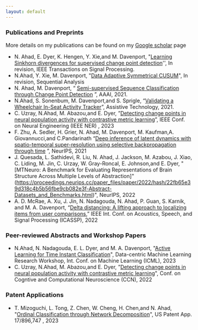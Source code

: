 ```yaml
---
layout: default
---
```


### Publications and Preprints

More details on my publications can be found on my [Google scholar](https://scholar.google.com/citations?hl=en&user=Z-UiPTQAAAAJ) page

- N. Ahad, E. Dyer, K. Hengen, Y. Xie,and M. Davenport, "[Learning Sinkhorn divergences for supervised change point detection](https://arxiv.org/pdf/2202.04000.pdf)'',  In revision,  IEEE Transactions on Signal Processing. 
- N.Ahad, Y. Xie, M. Davenport, "[Data Adaptive Symmetrical CUSUM](https://arxiv.org/pdf/2210.17353)", In revision, Sequential Analysis
- N. Ahad, M. Davenport, “ [Semi-supervised Sequence Classification through Change Point Detection](https://ojs.aaai.org/index.php/AAAI/article/view/16814) ”, AAAI, 2021.
- N.Ahad, S. Sonenbum, M. Davenport,and S. Sprigle, “[Validating a Wheelchair In-Seat Activity Tracker](https://mdav.ece.gatech.edu/publications/asds-at-2021.pdf)”, Assistive Technology, 2021.
- C. Uzray, N.Ahad, M. Abazou,and E. Dyer, ”[Detecting change points in neural population activity with contrastive metric
learning](https://ieeexplore.ieee.org/document/10123821)”, IEEE Conf. on Neural Engineering (IEEE NER) , 2023
- F. Zhu, A. Sedler, H. Grier, N. Ahad, M. Davenport, M. Kaufman,A. Giovannucci,and C.Pandarinath “[Deep inference of
latent dynamics with spatio-temporal super-resolution using selective backpropagation through time](https://proceedings.neurips.cc/paper/2021/file/1325cdae3b6f0f91a1b629307bf2d498-Paper.pdf) ”, NeurIPS, 2021
- J. Quesada, L. Sathidevi, R. Liu, N. Ahad, J. Jackson, M. Azabou, J. Xiao, C. Liding, M. Jin, C. Urzay, W. Gray-Roncal, E. Johnson,and E. Dyer, "[MTNeuro: A Benchmark for Evaluating Representations of Brain Structure Across Multiple Levels of Abstraction]"(https://proceedings.neurips.cc/paper_files/paper/2022/hash/22fb65e39d318c4b5b56fbe9cb082e3f-Abstract-Datasets_and_Benchmarks.html)", NeurIPS, 2022
- A. D. McRae, A. Xu, J. Jin, N. Nadagouda, N. Ahad, P. Guan, S. Karnik, and M. A. Davenport, “[Delta distancing: A lifting approach to localizing items from user comparisons](https://ieeexplore.ieee.org/document/9747038),” IEEE Int. Conf. on Acoustics, Speech, and Signal Processing (ICASSP), 2022


### Peer-reviewed Abstracts and Workshop Papers

-  N.Ahad, N. Nadagouda, E. L. Dyer, and M. A. Davenport, "[Active Learning for Time Instant Classification](https://dmlr.ai/assets/accepted-papers/100/CameraReady/camera_ready_paper.pdf)", Data-centric Machine Learning Research Workshop, Int. Conf. on Machine Learning (ICML), 2023
-  C. Uzray, N.Ahad, M. Abazou,and E. Dyer, ”[Detecting change points in neural population activity with contrastive metric
learning](https://2022.ccneuro.org/proceedings/0000046.pdf)", Conf. on Cogntive and Computational Neuroscience (CCN), 2022


### Patent Applications

- T. Mizoguchi, L. Tong, Z. Chen, W. Cheng, H. Chen,and N. Ahad, "[Ordinal Classification through Network Decomposition](https://patents.google.com/patent/US20230072533A1/en)", US Patent App. 17/896,747 , 2023
 
